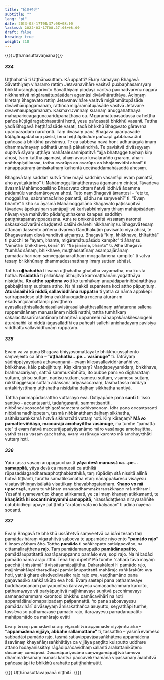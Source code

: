 ```yaml
---
title: "起身经注"
subtitle: ""
lang: "pi"
date: 2023-03-17T08:37:08+08:00
lastmod: 2023-03-17T08:37:08+08:00
draft: false
brewing: true
weight: 210
---
```


{{<subtitle>}}Uṭṭhānasuttavaṇṇanā{{</subtitle>}}

##### 334

Uṭṭhahathā ti Uṭṭhānasuttaṃ. Kā uppatti? Ekaṃ samayaṃ Bhagavā Sāvatthiyaṃ viharanto rattiṃ Jetavanavihāre vasitvā pubbaṇhasamayaṃ bhikkhusaṅghaparivuto Sāvatthiyaṃ piṇḍāya caritvā pācīnadvārena nagarā nikkhamitvā migāramātupāsādaṃ agamāsi divāvihāratthāya. Āciṇṇaṃ kiretaṃ Bhagavato rattiṃ Jetavanavihāre vasitvā migāramātupāsāde divāvihārūpagamanaṃ, rattiñca migāramātupāsāde vasitvā Jetavane divāvihārūpagamanaṃ. Kasmā? Dvinnaṃ kulānaṃ anuggahatthāya mahāpariccāgaguṇaparidīpanatthāya ca. Migāramātupāsādassa ca heṭṭhā pañca kūṭāgāragabbhasatāni honti, yesu pañcasatā bhikkhū vasanti. Tattha yadā Bhagavā heṭṭhāpāsāde vasati, tadā bhikkhū Bhagavato gāravena uparipāsādaṃ nāruhanti. Taṃ divasaṃ pana Bhagavā uparipāsāde kūṭāgāragabbhaṃ pāvisi, tena heṭṭhāpāsāde pañcapi gabbhasatāni pañcasatā bhikkhū pavisiṃsu. Te ca sabbeva navā honti adhunāgatā imaṃ dhammavinayaṃ uddhatā unnaḷā pākatindriyā. Te pavisitvā divāseyyaṃ supitvā sāyaṃ uṭṭhāya mahātale sannipatitvā “ajja bhattagge tuyhaṃ kiṃ ahosi, tvaṃ kattha agamāsi, ahaṃ āvuso kosalarañño gharaṃ, ahaṃ anāthapiṇḍikassa, tattha evarūpo ca evarūpo ca bhojanavidhi ahosī” ti nānappakāraṃ āmisakathaṃ kathentā uccāsaddamahāsaddā ahesuṃ.

Bhagavā taṃ saddaṃ sutvā “ime mayā saddhiṃ vasantāpi evaṃ pamattā, aho ayuttakārino” ti Mahāmoggallānattherassa āgamanaṃ cintesi. Tāvadeva āyasmā Mahāmoggallāno Bhagavato cittaṃ ñatvā iddhiyā āgamma pādamūle vandamānoyeva ahosi. Tato naṃ Bhagavā āmantesi – “ete te, moggallāna, sabrahmacārino pamattā, sādhu ne saṃvejehī” ti. “Evaṃ bhante” ti kho so āyasmā Mahāmoggallāno Bhagavato paṭissuṇitvā tāvadeva āpokasiṇaṃ samāpajjitvā karīsabhūmiyaṃ ṭhitaṃ mahāpāsādaṃ nāvaṃ viya mahāvāto pādaṅguṭṭhakena kampesi saddhiṃ patiṭṭhitapathavippadesena. Atha te bhikkhū bhītā vissaraṃ karontā sakasakacīvarāni chaḍḍetvā catūhi dvārehi nikkhamiṃsu. Bhagavā tesaṃ attānaṃ dassento aññena dvārena Gandhakuṭiṃ pavisanto viya ahosi, te Bhagavantaṃ disvā vanditvā aṭṭhaṃsu. Bhagavā “kiṃ, bhikkhave, bhītatthā” ti pucchi, te “ayaṃ, bhante, migāramātupāsādo kampito” ti āhaṃsu. “Jānātha, bhikkhave, kenā” ti? “Na jānāma, bhante” ti. Atha Bhagavā “tumhādisānaṃ, bhikkhave, muṭṭhassatīnaṃ asampajānānaṃ pamādavihārīnaṃ saṃvegajananatthaṃ moggallānena kampito” ti vatvā tesaṃ bhikkhūnaṃ dhammadesanatthaṃ imaṃ suttam abhāsi.

Tattha **uṭṭhahathā** ti āsanā uṭṭhahatha ghaṭatha vāyamatha, mā kusītā hotha. **Nisīdathā** ti pallaṅkaṃ ābhujitvā kammaṭṭhānānuyogatthāya nisīdatha. **Ko attho supitena vo** ti ko tumhākaṃ anupādāparinibbānatthāya pabbajitānaṃ supitena attho. Na hi sakkā supantena koci attho pāpuṇituṃ. **Āturānañhi kā niddā, sallaviddhāna ruppatan** ti yatra ca nāma appakepi sarīrappadese uṭṭhitena cakkhurogādinā rogena āturānaṃ ekadvaṅgulamattampi paviṭṭhena ayasallaaṭṭhisalladantasallavisāṇasallakaṭṭhasallānaṃ aññatarena sallena ruppamānānaṃ manussānaṃ niddā natthi, tattha tumhākaṃ sakalacittasarīrasantānaṃ bhañjitvā uppannehi nānappakārakilesarogehi āturānañhi kā niddā rāgasallādīhi ca pañcahi sallehi antohadayaṃ pavisiya viddhattā sallaviddhānaṃ ruppataṃ.

##### 335

Evaṃ vatvā puna Bhagavā bhiyyosomattāya te bhikkhū ussāhento saṃvejento ca āha – **“uṭṭhahatha…pe… vasānuge”** ti. Tatrāyaṃ sādhippāyayojanā atthavaṇṇanā – evaṃ kilesasallaviddhānañhi vo, bhikkhave, kālo pabujjhituṃ. Kiṃ kāraṇaṃ? Maṇḍapeyyamidaṃ, bhikkhave, brahmacariyaṃ, satthā sammukhībhūto, ito pubbe pana vo dīgharattaṃ suttaṃ, girīsu suttaṃ, nadīsu suttaṃ, samesu suttaṃ, visamesu suttaṃ, rukkhaggesupi suttaṃ adassanā ariyasaccānaṃ, tasmā tassā niddāya antakiriyatthaṃ uṭṭhahatha nisīdatha daḷhaṃ sikkhatha santiyā.

Tattha purimapādassattho vuttanayo eva. Dutiyapāde pana **santī** ti tisso santiyo – accantasanti, tadaṅgasanti, sammutisantīti, nibbānavipassanādiṭṭhigatānametaṃ adhivacanaṃ. Idha pana accantasanti nibbānamadhippetaṃ, tasmā nibbānatthaṃ daḷhaṃ sikkhatha, asithilaparakkamā hutvā sikkhathāti vuttaṃ hoti. Kiṃ kāraṇaṃ? **Mā vo pamatte viññāya, maccurājā amohayittha vasānuge**, mā tumhe “pamattā ete” ti evaṃ ñatvā maccurājapariyāyanāmo māro vasānuge amohayittha, yathā tassa vasaṃ gacchatha, evaṃ vasānuge karonto mā amohayitthāti vuttaṃ hoti.

##### 336

Yato tassa vasaṃ anupagacchantā **yāya devā manussā ca…pe… samappitā**, yāya devā ca manussā ca atthikā rūpasaddagandharasaphoṭṭhabbatthikā, taṃ rūpādiṃ sitā nissitā allīnā hutvā tiṭṭhanti, taratha samatikkamatha etaṃ nānappakāresu visayesu visaṭavitthiṇṇavisālattā visattikaṃ bhavabhogataṇhaṃ. **Khaṇo vo mā upaccagā**, ayaṃ tumhākaṃ samaṇadhammakaraṇakkhaṇo mā atikkami. Yesañhi ayamevarūpo khaṇo atikkamati, ye ca imaṃ khaṇaṃ atikkamanti, te **khaṇātītā hi socanti nirayamhi samappitā**, nirassādaṭṭhena nirayasaññite catubbidhepi apāye patiṭṭhitā “akataṃ vata no kalyāṇan” ti ādinā nayena socanti.

##### 337

Evaṃ Bhagavā te bhikkhū ussāhetvā saṃvejetvā ca idāni tesaṃ taṃ pamādavihāraṃ vigarahitvā sabbeva te appamāde niyojento **“pamādo rajo”** ti imaṃ gātham āha. Tattha **pamādo** ti saṅkhepato sativippavāso, so cittamalinaṭṭhena **rajo**. Taṃ pamādamanupatito **pamādānupatito**, pamādānupatitattā aparāparuppanno pamādo eva, sopi rajo. Na hi kadāci pamādo nāma arajo atthi. Tena kiṃ dīpeti? Mā tumhe “daharā tāva mayaṃ pacchā jānissāmā” ti vissāsamāpajjittha. Daharakālepi hi pamādo rajo, majjhimakālepi therakālepi pamādānupatitattā mahārajo saṅkārakūṭo eva hoti, yathā ghare ekadvedivasiko rajo rajo eva, vaḍḍhamāno pana gaṇavassiko saṅkārakūṭo eva hoti. Evaṃ santepi pana paṭhamavaye buddhavacanaṃ pariyāpuṇitvā itaravayesu samaṇadhammaṃ karonto, paṭhamavaye vā pariyāpuṇitvā majjhimavaye suṇitvā pacchimavaye samaṇadhammaṃ karontopi bhikkhu pamādavihārī na hoti appamādānulomapaṭipadaṃ paṭipannattā. Yo pana sabbavayesu pamādavihārī divāseyyaṃ āmisakathañca anuyutto, seyyathāpi tumhe, tass’eva so paṭhamavaye pamādo rajo, itaravayesu pamādānupatito mahāpamādo ca mahārajo evāti.

Evaṃ tesaṃ pamādavihāraṃ vigarahitvā appamāde niyojento āha – **“appamādena vijjāya, abbahe sallamattano”** ti, tassattho – yasmā evameso sabbadāpi pamādo rajo, tasmā satiavippavāsasaṅkhātena appamādena āsavānaṃ khayañāṇasaṅkhātāya ca vijjāya paṇḍito kulaputto uddhare attano hadayanissitaṃ rāgādipañcavidhaṃ sallanti arahattanikūṭena desanaṃ samāpesi. Desanāpariyosāne saṃvegamāpajjitvā tameva dhammadesanaṃ manasi karitvā paccavekkhamānā vipassanaṃ ārabhitvā pañcasatāpi te bhikkhū arahatte patiṭṭhahiṃsūti.

{{<eof>}}
    Uṭṭhānasuttavaṇṇanā niṭṭhitā.
{{</eof>}}